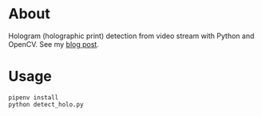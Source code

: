 # About
Hologram (holographic print) detection from video stream with Python and OpenCV. See my [blog post](https://ai-facets.org/how-to-detect-a-hologram-with-opencv/).
# Usage
```
pipenv install
python detect_holo.py
```